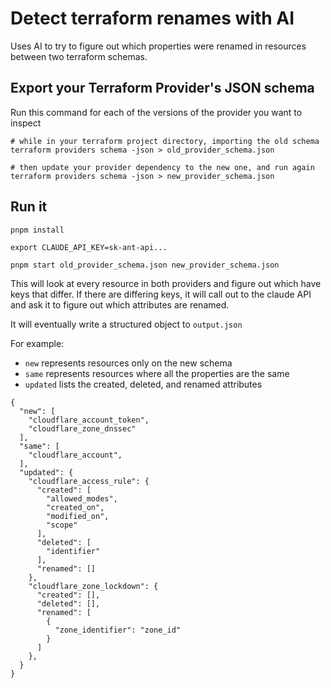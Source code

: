# Detect terraform renames with AI

Uses AI to try to figure out which properties were renamed in resources between two terraform schemas.

## Export your Terraform Provider's JSON schema

Run this command for each of the versions of the provider you want to inspect
```
# while in your terraform project directory, importing the old schema
terraform providers schema -json > old_provider_schema.json

# then update your provider dependency to the new one, and run again
terraform providers schema -json > new_provider_schema.json
```

## Run it

```
pnpm install

export CLAUDE_API_KEY=sk-ant-api...

pnpm start old_provider_schema.json new_provider_schema.json
```

This will look at every resource in both providers and figure out which have keys that differ. If there are differing keys,
it will call out to the claude API and ask it to figure out which attributes are renamed.

It will eventually write a structured object to `output.json`

For example:

* `new` represents resources only on the new schema
* `same` represents resources where all the properties are the same
* `updated` lists the created, deleted, and renamed attributes

```
{
  "new": [
    "cloudflare_account_token",
    "cloudflare_zone_dnssec"
  ],
  "same": [
    "cloudflare_account",
  ],
  "updated": {
    "cloudflare_access_rule": {
      "created": [
        "allowed_modes",
        "created_on",
        "modified_on",
        "scope"
      ],
      "deleted": [
        "identifier"
      ],
      "renamed": []
    },
    "cloudflare_zone_lockdown": {
      "created": [],
      "deleted": [],
      "renamed": [
        {
          "zone_identifier": "zone_id"
        }
      ]
    },
  }
}
```
